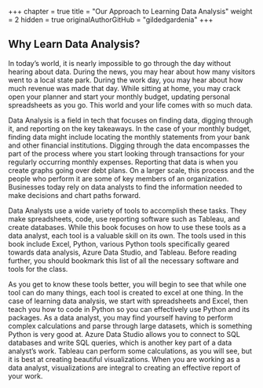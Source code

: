 +++
chapter = true
title = "Our Approach to Learning Data Analysis"
weight = 2
hidden = true
originalAuthorGitHub = "gildedgardenia"
+++

## Why Learn Data Analysis?

In today’s world, it is nearly impossible to go through the day without hearing about data. During the news, you may hear about how many visitors went to a local state park. During the work day, you may hear about how much revenue was made that day. While sitting at home, you may crack open your planner and start your monthly budget, updating personal spreadsheets as you go. This world and your life comes with so much data.

Data Analysis is a field in tech that focuses on finding data, digging through it, and reporting on the key takeaways. In the case of your monthly budget, finding data might include locating the monthly statements from your bank and other financial institutions. Digging through the data encompasses the part of the process where you start looking through transactions for your regularly occurring monthly expenses. Reporting that data is when you create graphs going over debt plans. On a larger scale, this process and the people who perform it are some of key members of an organization. Businesses today rely on data analysts to find the information needed to make decisions and chart paths forward.

Data Analysts use a wide variety of tools to accomplish these tasks. They make spreadsheets, code, use reporting software such as Tableau, and create databases. While this book focuses on how to use these tools as a data analyst, each tool is a valuable skill on its own. The tools used in this book include Excel, Python, various Python tools specifically geared towards data analysis, Azure Data Studio, and Tableau. Before reading further, you should bookmark this list of all the necessary software and tools for the class.

As you get to know these tools better, you will begin to see that while one tool can do many things, each tool is created to excel at one thing. In the case of learning data analysis, we start with spreadsheets and Excel, then teach you how to code in Python so you can effectively use Python and its packages. As a data analyst, you may find yourself having to perform complex calculations and parse through large datasets, which is something Python is very good at. Azure Data Studio allows you to connect to SQL databases and write SQL queries, which is another key part of a data analyst’s work. Tableau can perform some calculations, as you will see, but it is best at creating beautiful visualizations. When you are working as a data analyst, visualizations are integral to creating an effective report of your work.
